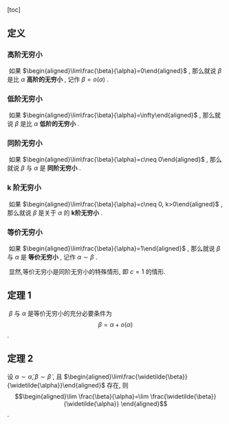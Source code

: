 # 





[toc]





## 定义

### 高阶无穷小

​	如果 $\begin{aligned}\lim\frac{\beta}{\alpha}=0\end{aligned}$ , 那么就说 $\beta$ 是比 $\alpha$ **高阶的无穷小** , 记作 $\beta=o(\alpha)$ .

### 低阶无穷小

​	如果 $\begin{aligned}\lim\frac{\beta}{\alpha}=\infty\end{aligned}$ , 那么就说 $\beta$ 是比 $\alpha$ **低阶的无穷小** .

### 同阶无穷小

​	如果 $\begin{aligned}\lim\frac{\beta}{\alpha}=c\neq 0\end{aligned}$ , 那么就说 $\beta$ 与 $\alpha$ 是 **同阶无穷小** .

### k 阶无穷小

​	如果 $\begin{aligned}\lim\frac{\beta}{\alpha}=c\neq 0, k>0\end{aligned}$ , 那么就说 $\beta$ 是关于 $\alpha$ 的 **k阶无穷小** .

### 等价无穷小

​	如果 $\begin{aligned}\lim\frac{\beta}{\alpha}=1\end{aligned}$ , 那么就说 $\beta$ 与 $\alpha$ 是 **等价无穷小** , 记作 $\alpha\sim\beta$ .

​	显然,等价无穷小是同阶无穷小的特殊情形, 即 $c=1$ 的情形. 



## 定理 1 

​	 $\beta$ 与 $\alpha$ 是等价无穷小的充分必要条件为 $$\beta=\alpha+o(\alpha)$$ .



## 定理 2 

设 $\alpha\sim\widetilde{\alpha}, \beta\sim\widetilde{\beta}$ , 且 $\begin{aligned}\lim\frac{\widetilde{\beta}}{\widetilde{\alpha}}\end{aligned}$ 存在, 则 $$\begin{aligned}\lim \frac{\beta}{\alpha}=\lim \frac{\widetilde{\beta}}{\widetilde{\alpha}}
\end{aligned}$$ .

